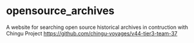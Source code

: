 
# opensource_archives

A website for searching open source historical archives in contruction with Chingu Project https://github.com/chingu-voyages/v44-tier3-team-37
